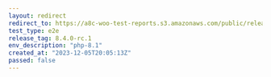 ```yaml
---
layout: redirect
redirect_to: https://a8c-woo-test-reports.s3.amazonaws.com/public/release/8.4.0-rc.1/php-8.1/e2e/index.html
test_type: e2e
release_tag: 8.4.0-rc.1
env_description: "php-8.1"
created_at: "2023-12-05T20:05:13Z"
passed: false
---
```

